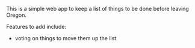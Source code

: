 This is a simple web app to keep a list of things to be done before leaving Oregon.

Features to add include:

* voting on things to move them up the list